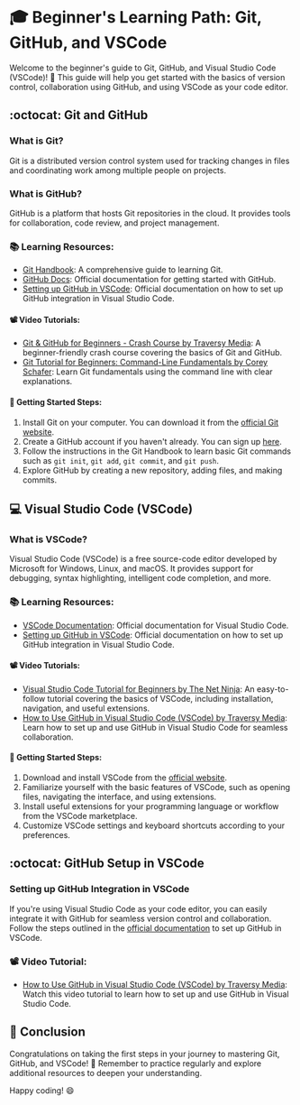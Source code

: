 # :mortar_board: Beginner's Learning Path: Git, GitHub, and VSCode

Welcome to the beginner's guide to Git, GitHub, and Visual Studio Code (VSCode)! :wave: This guide will help you get started with the basics of version control, collaboration using GitHub, and using VSCode as your code editor.

## :octocat: Git and GitHub

### What is Git?
Git is a distributed version control system used for tracking changes in files and coordinating work among multiple people on projects.

### What is GitHub?
GitHub is a platform that hosts Git repositories in the cloud. It provides tools for collaboration, code review, and project management.

### :books: Learning Resources:
- [Git Handbook](https://git-scm.com/book/en/v2): A comprehensive guide to learning Git.
- [GitHub Docs](https://docs.github.com/en/get-started): Official documentation for getting started with GitHub.
- [Setting up GitHub in VSCode](https://code.visualstudio.com/docs/sourcecontrol/github): Official documentation on how to set up GitHub integration in Visual Studio Code.

#### :film_projector: Video Tutorials:
- [Git & GitHub for Beginners - Crash Course by Traversy Media](https://www.youtube.com/watch?v=SWYqp7iY_Tc): A beginner-friendly crash course covering the basics of Git and GitHub.
- [Git Tutorial for Beginners: Command-Line Fundamentals by Corey Schafer](https://www.youtube.com/watch?v=HVsySz-h9r4): Learn Git fundamentals using the command line with clear explanations.

#### :rocket: Getting Started Steps:
1. Install Git on your computer. You can download it from the [official Git website](https://git-scm.com/downloads).
2. Create a GitHub account if you haven't already. You can sign up [here](https://github.com/join).
3. Follow the instructions in the Git Handbook to learn basic Git commands such as `git init`, `git add`, `git commit`, and `git push`.
4. Explore GitHub by creating a new repository, adding files, and making commits.

## :computer: Visual Studio Code (VSCode)
### What is VSCode?
Visual Studio Code (VSCode) is a free source-code editor developed by Microsoft for Windows, Linux, and macOS. It provides support for debugging, syntax highlighting, intelligent code completion, and more.

### :books: Learning Resources:
- [VSCode Documentation](https://code.visualstudio.com/docs): Official documentation for Visual Studio Code.
- [Setting up GitHub in VSCode](https://code.visualstudio.com/docs/sourcecontrol/github): Official documentation on how to set up GitHub integration in Visual Studio Code.

#### :film_projector: Video Tutorials:
- [Visual Studio Code Tutorial for Beginners by The Net Ninja](https://www.youtube.com/watch?v=GW2EeF3q6IQ): An easy-to-follow tutorial covering the basics of VSCode, including installation, navigation, and useful extensions.
- [How to Use GitHub in Visual Studio Code (VSCode) by Traversy Media](https://www.youtube.com/watch?v=i_23KUAEtUM): Learn how to set up and use GitHub in Visual Studio Code for seamless collaboration.

#### :rocket: Getting Started Steps:
1. Download and install VSCode from the [official website](https://code.visualstudio.com/Download).
2. Familiarize yourself with the basic features of VSCode, such as opening files, navigating the interface, and using extensions.
3. Install useful extensions for your programming language or workflow from the VSCode marketplace.
4. Customize VSCode settings and keyboard shortcuts according to your preferences.

## :octocat: GitHub Setup in VSCode

### Setting up GitHub Integration in VSCode
If you're using Visual Studio Code as your code editor, you can easily integrate it with GitHub for seamless version control and collaboration. Follow the steps outlined in the [official documentation](https://code.visualstudio.com/docs/sourcecontrol/github) to set up GitHub in VSCode.

### :film_projector: Video Tutorial:
- [How to Use GitHub in Visual Studio Code (VSCode) by Traversy Media](https://www.youtube.com/watch?v=i_23KUAEtUM): Watch this video tutorial to learn how to set up and use GitHub in Visual Studio Code.

## :tada: Conclusion
Congratulations on taking the first steps in your journey to mastering Git, GitHub, and VSCode! :clap: Remember to practice regularly and explore additional resources to deepen your understanding.

Happy coding! :smile:

